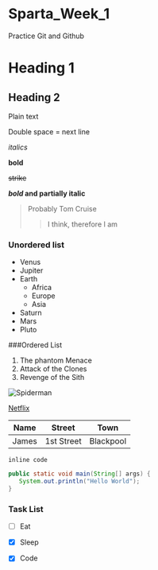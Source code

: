 # Sparta_Week_1
Practice Git and Github

# Heading 1
## Heading 2

Plain text

Double space = next line

*italics*

**bold**

~~strike~~

__*bold* and partially italic__

> Probably Tom Cruise
>> I think, therefore I am

### Unordered list
- Venus
- Jupiter
- Earth
  - Africa
  - Europe
  - Asia
- Saturn
- Mars
- Pluto

###Ordered List
1. The phantom Menace
2. Attack of the Clones
3. Revenge of the Sith

![Spiderman](https://upload.wikimedia.org/wikipedia/en/2/21/Web_of_Spider-Man_Vol_1_129-1.png)

[Netflix](https://www.netflix.com)

Name | Street | Town
-----|--------|------
James | 1st Street | Blackpool

`inline code`

```java
public static void main(String[] args) {
   System.out.println("Hello World");
}
```

### Task List
- [ ] Eat
- [x] Sleep
- [x] Code

